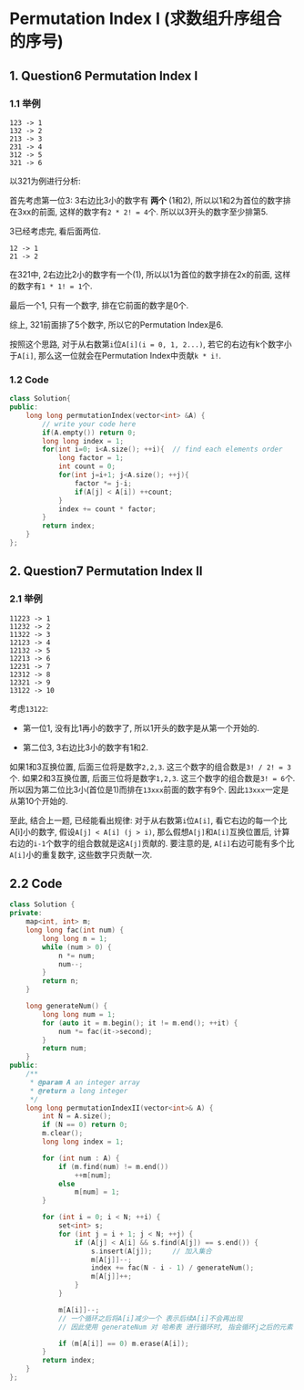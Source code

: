 # Permutation Index I (求数组升序组合的序号)

## 1. Question6 Permutation Index I

### 1.1 举例

```[]
123 -> 1
132 -> 2
213 -> 3
231 -> 4
312 -> 5
321 -> 6
```

以321为例进行分析:

首先考虑第一位3: 3右边比3小的数字有 __两个__ (1和2), 所以以1和2为首位的数字排在3xx的前面, 这样的数字有`2 * 2! = 4`个. 所以以3开头的数字至少排第5.

3已经考虑完, 看后面两位.

```[]
12 -> 1
21 -> 2
```

在321中, 2右边比2小的数字有一个(1), 所以以1为首位的数字排在2x的前面, 这样的数字有`1 * 1! = 1`个.

最后一个1, 只有一个数字, 排在它前面的数字是0个.

综上, 321前面排了5个数字, 所以它的Permutation Index是6.

按照这个思路, 对于从右数第`i`位`A[i](i = 0, 1, 2...)`, 若它的右边有k个数字小于`A[i]`, 那么这一位就会在Permutation Index中贡献`k * i!`.

### 1.2 Code

```cpp
class Solution{
public:
    long long permutationIndex(vector<int> &A) {
        // write your code here
        if(A.empty()) return 0;
        long long index = 1;
        for(int i=0; i<A.size(); ++i){  // find each elements order
            long factor = 1;
            int count = 0;
            for(int j=i+1; j<A.size(); ++j){
                factor *= j-i;
                if(A[j] < A[i]) ++count;
            }
            index += count * factor;
        }
        return index;
    }
};
```

## 2. Question7 Permutation Index II

### 2.1 举例

```[]
11223 -> 1
11232 -> 2
11322 -> 3
12123 -> 4
12132 -> 5
12213 -> 6
12231 -> 7
12312 -> 8
12321 -> 9
13122 -> 10
```

考虑`13122`:

* 第一位1, 没有比1再小的数字了, 所以1开头的数字是从第一个开始的.

* 第二位3, 3右边比3小的数字有1和2.

如果1和3互换位置, 后面三位将是数字`2,2,3`. 这三个数字的组合数是`3! / 2! = 3`个.
如果2和3互换位置, 后面三位将是数字`1,2,3`. 这三个数字的组合数是`3! = 6`个.
所以因为第二位比3小(首位是1)而排在`13xxx`前面的数字有9个. 因此`13xxx`一定是从第10个开始的.

至此, 结合上一题, 已经能看出规律: 对于从右数第`i`位`A[i]`, 看它右边的每一个比A[i]小的数字, 假设`A[j] < A[i] (j > i)`, 那么假想`A[j]`和`A[i]`互换位置后, 计算右边的`i-1`个数字的组合数就是这`A[j]`贡献的. 要注意的是, `A[i]`右边可能有多个比`A[i]`小的重复数字, 这些数字只贡献一次.

## 2.2 Code

```cpp
class Solution {
private:
    map<int, int> m;
    long long fac(int num) {
        long long n = 1;
        while (num > 0) {
            n *= num;
            num--;
        }
        return n;
    }

    long generateNum() {
        long long num = 1;
        for (auto it = m.begin(); it != m.end(); ++it) {
            num *= fac(it->second);
        }
        return num;
    }
public:
    /**
     * @param A an integer array
     * @return a long integer
     */
    long long permutationIndexII(vector<int>& A) {
        int N = A.size();
        if (N == 0) return 0;
        m.clear();
        long long index = 1;

        for (int num : A) {
            if (m.find(num) != m.end())
                ++m[num];
            else
                m[num] = 1;
        }

        for (int i = 0; i < N; ++i) {
            set<int> s;
            for (int j = i + 1; j < N; ++j) {
                if (A[j] < A[i] && s.find(A[j]) == s.end()) {
                    s.insert(A[j]);     // 加入集合
                    m[A[j]]--;
                    index += fac(N - i - 1) / generateNum();
                    m[A[j]]++;
                }
            }

            m[A[i]]--;
            // 一个循环之后将A[i]减少一个 表示后续A[i]不会再出现
            // 因此使用 generateNum 对 哈希表 进行循环时, 指会循环j之后的元素

            if (m[A[i]] == 0) m.erase(A[i]);
        }
        return index;
    }
};
```